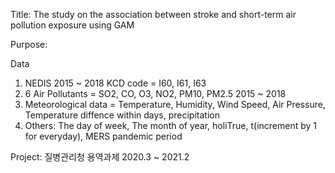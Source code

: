 Title: The study on the association between stroke and short-term air pollution exposure using GAM

Purpose: 

Data
1. NEDIS 2015 ~ 2018 KCD code = I60, I61, I63
2. 6 Air Pollutants = SO2, CO, O3, NO2, PM10, PM2.5 2015 ~ 2018
3. Meteorological data = Temperature, Humidity, Wind Speed, Air Pressure, 
                         Temperature diffence within days, precipitation 
4. Others: The day of week, The month of year, holiTrue, t(increment by 1 for everyday), 
           MERS pandemic period

Project: 질병관리청 용역과제 2020.3 ~ 2021.2
